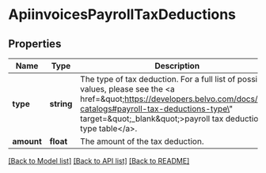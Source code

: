 # ApiinvoicesPayrollTaxDeductions

## Properties
Name | Type | Description | Notes
------------ | ------------- | ------------- | -------------
**type** | **string** | The type of tax deduction. For a full list of possible values, please see the &lt;a href&#x3D;\&quot;https://developers.belvo.com/docs/sat-catalogs#payroll-tax-deductions-type\&quot; target&#x3D;\&quot;_blank\&quot;&gt;payroll tax deductions type table&lt;/a&gt;. | [optional] 
**amount** | **float** | The amount of the tax deduction. | [optional] 

[[Back to Model list]](../../README.md#documentation-for-models) [[Back to API list]](../../README.md#documentation-for-api-endpoints) [[Back to README]](../../README.md)

